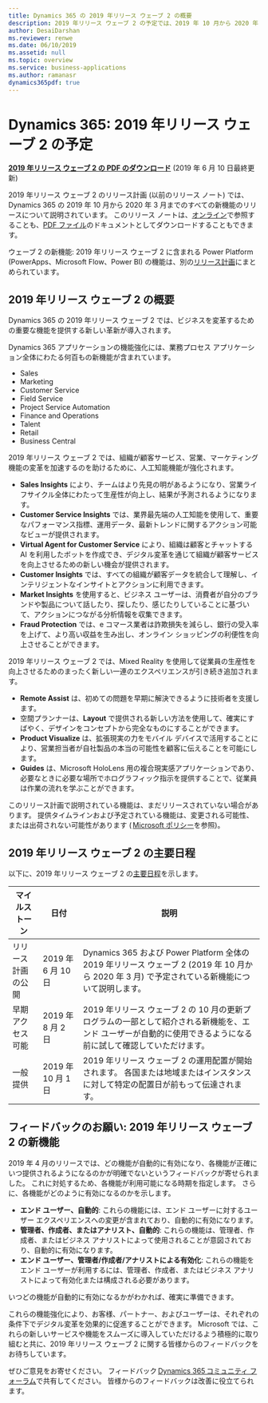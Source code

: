 ```yaml
---
title: Dynamics 365 の 2019 年リリース ウェーブ 2 の概要
description: 2019 年リリース ウェーブ 2 の予定では、2019 年 10 月から 2020 年 3 月の間にリリースされる予定の Dynamics 365 の機能が説明されています。
author: DesaiDarshan
ms.reviewer: renwe
ms.date: 06/10/2019
ms.assetid: null
ms.topic: overview
ms.service: business-applications
ms.author: ramanasr
dynamics365pdf: true
---
```


# <a name="dynamics-365-2019-release-wave-2-plan"></a>Dynamics 365: 2019 年リリース ウェーブ 2 の予定 

**[2019 年リリース ウェーブ 2 の PDF のダウンロード](https://go.microsoft.com/fwlink/p/?linkid=2094533)** (2019 年 6 月 10 日最終更新)

2019 年リリース ウェーブ 2 のリリース計画 (以前のリリース ノート) では、Dynamics 365 の 2019 年 10 月から 2020 年 3 月までのすべての新機能のリリースについて説明されています。 このリリース ノートは、[オンライン](https://aka.ms/Dynamics365ReleasePlan)で参照することも、[PDF ファイル](https://go.microsoft.com/fwlink/p/?linkid=2094533)のドキュメントとしてダウンロードすることもできます。 

ウェーブ 2 の新機能: 2019 年リリース ウェーブ 2 に含まれる Power Platform (PowerApps、Microsoft Flow、Power BI) の機能は、別の[リリース計画](https://aka.ms/PowerPlatformReleasePlan)にまとめられています。 

## <a name="2019-release-wave-2-overview"></a>2019 年リリース ウェーブ 2 の概要  
Dynamics 365 の 2019 年リリース ウェーブ 2 では、ビジネスを変革するための重要な機能を提供する新しい革新が導入されます。

Dynamics 365 アプリケーションの機能強化には、業務プロセス アプリケーション全体にわたる何百もの新機能が含まれています。 

- Sales
- Marketing
- Customer Service
- Field Service
- Project Service Automation
- Finance and Operations
- Talent
- Retail
- Business Central  
 
2019 年リリース ウェーブ 2 では、組織が顧客サービス、営業、マーケティング機能の変革を加速するのを助けるために、人工知能機能が強化されます。  

- **Sales Insights** により、チームはより先見の明があるようになり、営業ライフサイクル全体にわたって生産性が向上し、結果が予測されるようになります。 
- **Customer Service Insights** では、業界最先端の人工知能を使用して、重要なパフォーマンス指標、運用データ、最新トレンドに関するアクション可能なビューが提供されます。   
- **Virtual Agent for Customer Service** により、組織は顧客とチャットする AI を利用したボットを作成でき、デジタル変革を通じて組織が顧客サービスを向上させるための新しい機会が提供されます。  
- **Customer Insights** では、すべての組織が顧客データを統合して理解し、インテリジェントなインサイトとアクションに利用できます。  
- **Market Insights** を使用すると、ビジネス ユーザーは、消費者が自分のブランドや製品について話したり、探したり、感じたりしていることに基づいて、アクションにつながる分析情報を収集できます。  
- **Fraud Protection** では、e コマース業者は詐欺損失を減らし、銀行の受入率を上げて、より高い収益を生み出し、オンライン ショッピングの利便性を向上させることができます。 

2019 年リリース ウェーブ 2 では、Mixed Reality を使用して従業員の生産性を向上させるためのまったく新しい一連のエクスペリエンスが引き続き追加されます。

- **Remote Assist** は、初めての問題を早期に解決できるように技術者を支援します。
- 空間プランナーは、**Layout** で提供される新しい方法を使用して、確実にすばやく、デザインをコンセプトから完全なものにすることができます。  
- **Product Visualize** は、拡張現実の力をモバイル デバイスで活用することにより、営業担当者が自社製品の本当の可能性を顧客に伝えることを可能にします。  
- **Guides** は、Microsoft HoloLens 用の複合現実感アプリケーションであり、必要なときに必要な場所でホログラフィック指示を提供することで、従業員は作業の流れを学ぶことができます。  
 
このリリース計画で説明されている機能は、まだリリースされていない場合があります。 提供タイムラインおよび予定されている機能は、変更される可能性、または出荷されない可能性があります ( [Microsoft ポリシー](https://go.microsoft.com/fwlink/p/?linkid=2007332)を参照)。 

## <a name="key-dates-for-the-2019-release-wave-2"></a>2019 年リリース ウェーブ 2 の主要日程 
以下に、2019 年リリース ウェーブ 2 の[主要日程](https://aka.ms/bagreleasecalendar)を示します。

| マイルストーン    |  日付 | 説明 | 
| ---------- | ---------- |---------- |
|リリース計画の公開 |2019 年 6 月 10 日| Dynamics 365 および Power Platform 全体の 2019 年リリース ウェーブ 2 (2019 年 10 月から 2020 年 3 月) で予定されている新機能について説明します。|
|早期アクセス可能 |2019 年 8 月 2 日| 2019 年リリース ウェーブ 2 の 10 月の更新プログラムの一部として紹介される新機能を、エンド ユーザーが自動的に使用できるようになる前に試して確認していただけます。|
|一般提供 |2019 年 10 月 1 日|2019 年リリース ウェーブ 2 の運用配置が開始されます。 各国または地域またはインスタンスに対して特定の配置日が前もって伝達されます。|

## <a name="we-are-listening-new-for-2019-release-wave-2"></a>フィードバックのお願い: 2019 年リリース ウェーブ 2 の新機能 
2019 年 4 月のリリースでは、どの機能が自動的に有効になり、各機能が正確にいつ提供されるようになるのかが明確でないというフィードバックが寄せられました。 これに対処するため、各機能が利用可能になる時期を指定します。 さらに、各機能がどのように有効になるのかを示します。 

- **エンド ユーザー、自動的**: これらの機能には、エンド ユーザーに対するユーザー エクスペリエンスへの変更が含まれており、自動的に有効になります。 
- **管理者、作成者、またはアナリスト、自動的**: これらの機能は、管理者、作成者、またはビジネス アナリストによって使用されることが意図されており、自動的に有効になります。 
- **エンド ユーザー、管理者/作成者/アナリストによる有効化**: これらの機能をエンド ユーザーが利用するには、管理者、作成者、またはビジネス アナリストによって有効化または構成される必要があります。 

いつどの機能が自動的に有効になるかがわかれば、確実に準備できます。 

これらの機能強化により、お客様、パートナー、およびユーザーは、それぞれの条件下でデジタル変革を効果的に促進することができます。 Microsoft では、これらの新しいサービスや機能をスムーズに導入していただけるよう積極的に取り組むと共に、2019 年リリース ウェーブ 2 に関する皆様からのフィードバックをお待ちしています。 

ぜひご意見をお寄せください。 フィードバック [Dynamics 365 コミュニティ フォーラム](https://community.dynamics.com/)で共有してください。 皆様からのフィードバックは改善に役立てられます。
